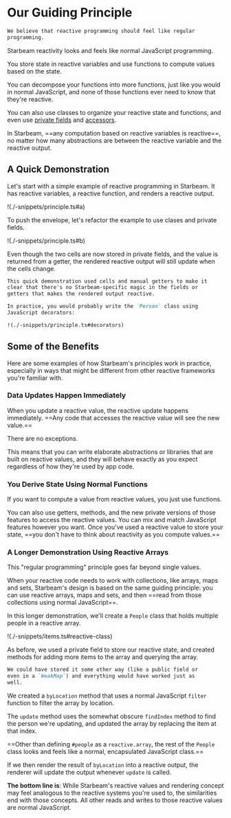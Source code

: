 # Our Guiding Principle

```md em title=null
We believe that reactive programming should feel like regular
programming.
```

Starbeam reactivity looks and feels like normal JavaScript
programming.

You store state in reactive variables and use functions to
compute values based on the state.

You can decompose your functions into more functions, just like
you would in normal JavaScript, and none of those functions ever
need to know that they're reactive.

You can also use classes to organize your reactive state and
functions, and even use [private fields] and [accessors].

In Starbeam, ==any computation based on reactive variables is
reactive==, no matter how many abstractions are between the
reactive variable and the reactive output.

## A Quick Demonstration

Let's start with a simple example of reactive programming in
Starbeam. It has reactive variables, a reactive function, and
renders a reactive output.

!(./-snippets/principle.ts#a)

To push the envelope, let's refactor the example to use clases
and private fields.

!(./-snippets/principle.ts#b)

Even though the two cells are now stored in private fields, and
the value is returned from a getter, the rendered reactive output
will still update when the cells change.

```md details A real-world implementation using decorators
This quick demonstration used cells and manual getters to make it
clear that there's no Starbeam-specific magic in the fields or
getters that makes the rendered output reactive.

In practice, you would probably write the `Person` class using
JavaScript decorators:

!(./-snippets/principle.ts#decorators)
```

## Some of the Benefits

Here are some examples of how Starbeam's principles work in
practice, especially in ways that might be different from other
reactive frameworks you're familiar with.

### Data Updates Happen Immediately

When you update a reactive value, the reactive update happens
immediately. ==Any code that accesses the reactive value will see
the new value.==

There are no exceptions.

This means that you can write elaborate abstractions or libraries
that are built on reactive values, and they will behave exactly
as you expect regardless of how they're used by app code.

### You Derive State Using Normal Functions

If you want to compute a value from reactive values, you just use
functions.

You can also use getters, methods, and the new private versions
of those features to access the reactive values. You can mix and
match JavaScript features however you want. Once you've used a
reactive value to store your state, ==you don't have to think
about reactivity as you compute values.==

### A Longer Demonstration Using Reactive Arrays

This "regular programming" principle goes far beyond single
values.

When your reactive code needs to work with collections, like
arrays, maps and sets, Starbeam's design is based on the same
guiding principle: you can use reactive arrays, maps and sets,
and then ==read from those collections using normal JavaScript==.

In this longer demonstration, we'll create a `People` class that
holds multiple people in a reactive array.

!(./-snippets/items.ts#reactive-class)

As before, we used a private field to store our reactive state,
and created methods for adding more items to the array and
querying the array.

```md 💡
We could have stored it some other way (like a public field or
even in a `WeakMap`) and everything would have worked just as
well.
```

We created a `byLocation` method that uses a normal JavaScript
`filter` function to filter the array by location.

The `update` method uses the somewhat obscure `findIndex` method
to find the person we're updating, and updated the array by
replacing the item at that index.

==Other than defining `#people` as a `reactive.array`, the rest
of the `People` class looks and feels like a normal, encapsulated
JavaScript class.==

If we then render the result of `byLocation` into a reactive
output, the renderer will update the output whenever `update` is
called.

**The bottom line is**: While Starbeam's reactive values and
rendering concept may feel analogous to the reactive systems
you're used to, the similarities end with those concepts. All
other reads and writes to those reactive values are normal
JavaScript.

[private fields]:
  https://developer.mozilla.org/en-US/docs/Web/JavaScript/Reference/Classes/Private_class_fields
[accessors]:
  https://developer.mozilla.org/en-US/docs/Web/JavaScript/Reference/Operators/Property_Accessors

